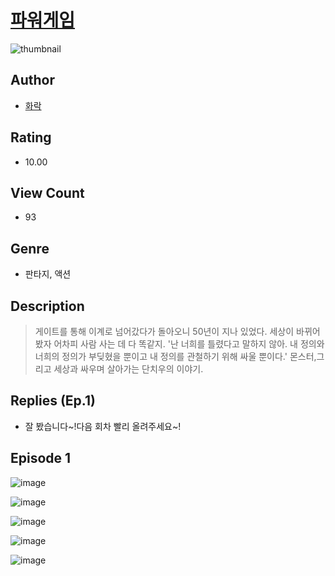 # [파워게임](https://comic.naver.com/challenge/list?titleId=810088)
![thumbnail](https://image-comic.pstatic.net/user_contents_data/challenge_comic/2023/05/23/336172/upload_3486175760433374009_480x623.jpeg)

## Author
- [화락](https://comic.naver.com/artistTitle?id=336172)

## Rating
- 10.00

## View Count
- 93

## Genre
- 판타지, 액션

## Description
> 게이트를 통해 이계로 넘어갔다가 돌아오니 50년이 지나 있었다. 세상이 바뀌어 봤자 어차피 사람 사는 데 다 똑같지. '난 너희를 틀렸다고 말하지 않아. 내 정의와 너희의 정의가 부딪혔을 뿐이고 내 정의를 관철하기 위해 싸울 뿐이다.' 몬스터,그리고 세상과 싸우며 살아가는 단치우의 이야기.

## Replies (Ep.1)
- 잘 봤습니다~!다음 회차 빨리 올려주세요~!

## Episode 1
![image](https://image-comic.pstatic.net/user_contents_data/challenge_comic/2023/05/23/336172/upload_4063761309712605496.jpeg)

![image](https://image-comic.pstatic.net/user_contents_data/challenge_comic/2023/05/23/336172/upload_7293406299784034353.jpeg)

![image](https://image-comic.pstatic.net/user_contents_data/challenge_comic/2023/05/23/336172/upload_7306026280287220281.jpeg)

![image](https://image-comic.pstatic.net/user_contents_data/challenge_comic/2023/05/23/336172/upload_3832903463129593909.jpeg)

![image](https://image-comic.pstatic.net/user_contents_data/challenge_comic/2023/05/23/336172/upload_4064044793928770916.jpeg)
